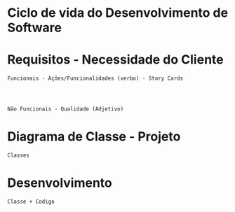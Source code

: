 # Ciclo de vida do Desenvolvimento de Software

# Requisitos - Necessidade do Cliente

    Funcionais - Ações/Funcionalidades (verbo) - Story Cards
  
  
  

    Não Funcionais - Qualidade (Adjetivo)
  
  
  
  
  # Diagrama de Classe - Projeto
    Classes
  
  # Desenvolvimento
    Classe + Codigo 
  

